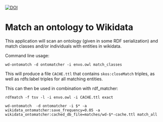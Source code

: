 [![DOI](https://zenodo.org/badge/13996//sparqlprog_wikidata.svg)](https://zenodo.org/badge/latestdoi/13996//sparqlprog_wikidata)

# Match an ontology to Wikidata

This application will scan an ontology (given in some RDF serialization) and match classes and/or individuals with entities in wikidata.

Command line usage:

    wd-ontomatch -d ontomatcher -i envo.owl match_classes

This will produce a file `CACHE.ttl` that contains `skos:closeMatch` triples, as well as rdfs:label triples for all matching entities.

This can then be used in combination with rdf_matcher:

    rdfmatch -f tsv -l -i envo.owl -i CACHE.ttl exact


```
wd-ontomatch  -d ontomatcher -i $* -a wikidata_ontomatcher:save_frequency=0.05 -a wikidata_ontomatcher:cached_db_file=matches/wd-$*-cache.ttl match_all
```



